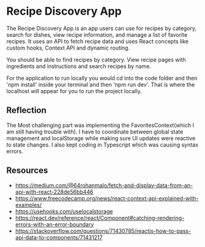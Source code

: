 # Recipe Discovery App

The Recipe Discovery App is an app users can use for recipes by category, search for dishes, view recipe information, and manage a list of favorite recipes. It uses an  API to fetch recipe data and uses React concepts like custom hooks, Context API and dynamic routing.

You should be able to find recipes by category. View recipe pages with ingredients and instructions and search recipes by name.

For the application to run locally you would cd into the code folder and then 'npm install' inside your terminal and then 'npm run dev'. That is where the localhost will appear for you to run the project locally.

## Reflection
The Most challenging part was implementing the FavoritesContext(which I am still having trouble with). I have to coordinate between global state management and localStorage while making sure UI updates were reactive to state changes. I also kept coding in Typescript which was causing syntax errors. 

## Resources
- https://medium.com/@64rohanmalo/fetch-and-display-data-from-an-api-with-react-228de56bb446
- https://www.freecodecamp.org/news/react-context-api-explained-with-examples/
- https://usehooks.com/uselocalstorage
- https://react.dev/reference/react/Component#catching-rendering-errors-with-an-error-boundary
- https://stackoverflow.com/questions/71430785/reactjs-how-to-pass-api-data-to-components/71431217
